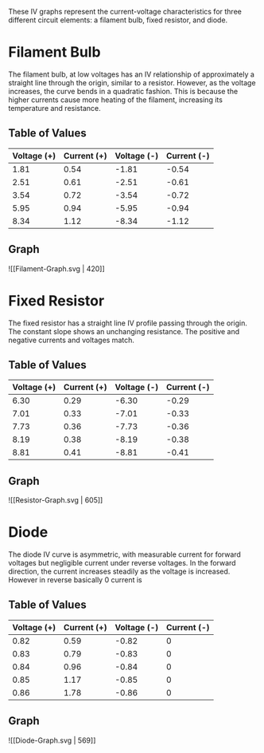These IV graphs represent the current-voltage characteristics for three different circuit elements: a filament bulb, fixed resistor, and diode.

# Filament Bulb
The filament bulb, at low voltages has an IV relationship of approximately a straight line through the origin, similar to a resistor. However, as the voltage increases, the curve bends in a quadratic fashion. This is because the higher currents cause more heating of the filament, increasing its temperature and resistance.

## Table of Values
| Voltage (+) | Current (+) | Voltage (-) | Current (-) |
| ----------- | ----------- | ----------- | ----------- |
| 1.81        | 0.54        | -1.81       | -0.54       |
| 2.51        | 0.61        | -2.51       | -0.61       |
| 3.54        | 0.72        | -3.54       | -0.72       |
| 5.95        | 0.94        | -5.95       | -0.94       |
| 8.34        | 1.12        | -8.34       | -1.12       |

## Graph
![[Filament-Graph.svg | 420]]

# Fixed Resistor
The fixed resistor has a straight line IV profile passing through the origin. The constant slope shows an unchanging resistance. The positive and negative currents and voltages match.

## Table of Values
| Voltage (+) | Current (+) | Voltage (-) | Current (-) |
| ---- | ---- | ---- | ---- |
| 6.30 | 0.29 | -6.30 | -0.29 |
| 7.01 | 0.33 | -7.01 | -0.33 |
| 7.73 | 0.36 | -7.73 | -0.36 |
| 8.19 | 0.38 | -8.19 | -0.38 |
| 8.81 | 0.41 | -8.81 | -0.41 |

## Graph
![[Resistor-Graph.svg | 605]]

# Diode
The diode IV curve is asymmetric, with measurable current for forward voltages but negligible current under reverse voltages. In the forward direction, the current increases steadily as the voltage is increased. However in reverse basically 0 current is 

## Table of Values
| Voltage (+) | Current (+) | Voltage (-) | Current (-) |
| ---- | ---- | ---- | ---- |
| 0.82 | 0.59 | -0.82 | 0 |
| 0.83 | 0.79 | -0.83 | 0 |
| 0.84 | 0.96 | -0.84 | 0 |
| 0.85 | 1.17 | -0.85 | 0 |
| 0.86 | 1.78 | -0.86 | 0 |

## Graph
![[Diode-Graph.svg | 569]]
